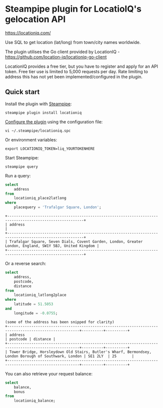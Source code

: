# Steampipe plugin for LocatioIQ's gelocation API

https://locationiq.com/

Use SQL to get location (lat/long) from town/city names worldwide.

The plugin utilises the Go client provided by LocationIQ - https://github.com/location-iq/locationiq-go-client

LocationIQ provides a free tier, but you have to register and apply for an API token. Free tier use is limited to 5,000 requests per day. Rate limiting to address this has not yet been implemented/configured in the plugin.

## Quick start

Install the plugin with [Steampipe](https://steampipe.io/downloads):

```shell
steampipe plugin install locationiq
```

[Configure the plugin](https://hub.steampipe.io/plugins/path/to/locationiq#configuration) using the configuration file:

```shell
vi ~/.steampipe/locationiq.spc
```

Or environment variables:

```shell
export LOCATIONIQ_TOKEN=liq_YOURTOKENHERE
```

Start Steampipe:

```shell
steampipe query
```

Run a query:

```sql
select
    address
from
    locationiq_place2latlong
where
    placequery = 'Trafalgar Square, London';
```

```
+---------------------------------------------------------------------------------------------------------+
| address                                                                                                 |
+---------------------------------------------------------------------------------------------------------+
| Trafalgar Square, Seven Dials, Covent Garden, London, Greater London, England, SW1Y 5BJ, United Kingdom |
+---------------------------------------------------------------------------------------------------------+

```

Or a reverse search:

```sql
select
    address,
    postcode,
    distance
from
    locationiq_latlong2place
where
    latitude = 51.5053
and
    longitude = -0.0755;
```

```
(some of the address has been snipped for clarity)
+-------------------------------------------------------------------------------------------------------+----------+----------+
| address                                                                                               | postcode | distance |
+-------------------------------------------------------------------------------------------------------+----------+----------+
| Tower Bridge, Horsleydown Old Stairs, Butler's Wharf, Bermondsey, London Borough of Southwark, London | SE1 2LY  | 25       |
+-------------------------------------------------------------------------------------------------------+----------+----------+

```

You can also retrieve your request balance:

```sql
select
    balance,
    bonus
from
    locationiq_balance;
```

